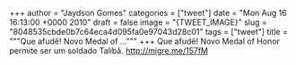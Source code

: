 
+++
author = "Jaydson Gomes"
categories = ["tweet"]
date = "Mon Aug 16 16:13:00 +0000 2010"
draft = false
image = "{TWEET_IMAGE}"
slug = "8048535cbde0b7c64eca4d095fa0e97043d28c01"
tags = ["tweet"]
title = """Que afudê! Novo Medal of ..."""
+++
Que afudê! Novo Medal of Honor permite ser um soldado Talibã. http://migre.me/157fM
